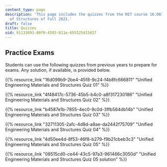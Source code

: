 ```yaml
---
content_type: page
description: 'This page includes the quizzes from the MIT course 16.001 Unified Engineering:  Materials
  of Structures of Fall 2021.'
draft: false
title: Quizzes
uid: 91133091-80f0-4593-811e-655325d15d27
---
```

## Practice Exams

Students can use the following quizzes from previous years to prepare for exams. Any solution, if available, is provided below. 

{{% resource_link "16d099b9-2be4-45f8-9c24-f4b8fc666811" "Unified Engineering Materials and Structures Quiz 01" %}}

{{% resource_link "4f48417c-5736-45b5-b4c0-a8f317230186" "Unified Engineering Materials and Structures Quiz 02" %}}

{{% resource_link "b4587e1b-7855-4ec0-9c0d-3ffb564db14b" "Unified Engineering Materials and Structures Quiz 03" %}}

{{% resource_link "32711305-2afc-4d8d-a8ae-da2442f75709" "Unified Engineering Materials and Structures Quiz 04" %}}

{{% resource_link "4d50ee4d-8f53-46f8-b279-f9b21cbeb3c3" "Unified Engineering Materials and Structures Quiz 05" %}}

{{% resource_link "08515cd0-ce44-43c5-97a3-961466c3050d" "Unified Engineering Materials and Structures Quiz 05 solution" %}}